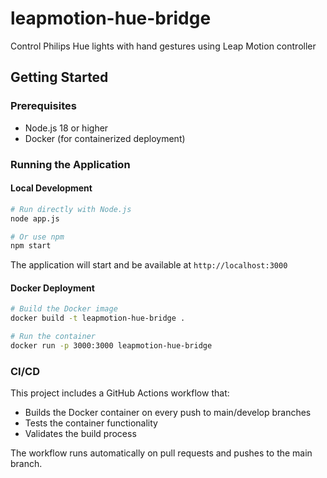 # leapmotion-hue-bridge

Control Philips Hue lights with hand gestures using Leap Motion controller

## Getting Started

### Prerequisites
- Node.js 18 or higher
- Docker (for containerized deployment)

### Running the Application

#### Local Development
```bash
# Run directly with Node.js
node app.js

# Or use npm
npm start
```

The application will start and be available at `http://localhost:3000`

#### Docker Deployment
```bash
# Build the Docker image
docker build -t leapmotion-hue-bridge .

# Run the container
docker run -p 3000:3000 leapmotion-hue-bridge
```

### CI/CD

This project includes a GitHub Actions workflow that:
- Builds the Docker container on every push to main/develop branches
- Tests the container functionality
- Validates the build process

The workflow runs automatically on pull requests and pushes to the main branch.

